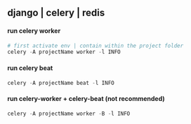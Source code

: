 ## django | celery | redis

#### run celery worker
```py
# first activate env | contain within the project folder
celery -A projectName worker -l INFO
```

#### run celery beat
```py
celery -A projectName beat -l INFO
```

#### run celery-worker + celery-beat (not recommended)
```py
celery -A projectName worker -B -l INFO
```
